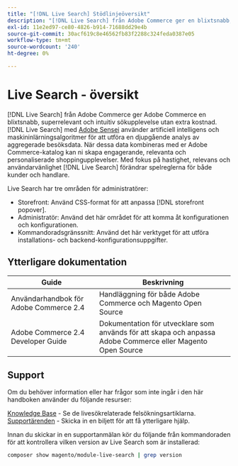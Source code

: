 ```yaml
---
title: "[!DNL Live Search] Stödlinjeöversikt"
description: "[!DNL Live Search] från Adobe Commerce ger en blixtsnabb, superrelevant och intuitiv sökupplevelse."
exl-id: 11e2ed97-ce80-4826-b914-71688dd29e4b
source-git-commit: 30acf619c8e46562fb83f2288c324feda0387e05
workflow-type: tm+mt
source-wordcount: '240'
ht-degree: 0%

---
```


# Live Search - översikt

[!DNL Live Search] från Adobe Commerce ger Adobe Commerce en blixtsnabb, superrelevant och intuitiv sökupplevelse utan extra kostnad. [!DNL Live Search] med [Adobe Sensei](https://www.adobe.com/sensei.html) använder artificiell intelligens och maskininlärningsalgoritmer för att utföra en djupgående analys av aggregerade besöksdata. När dessa data kombineras med er Adobe Commerce-katalog kan ni skapa engagerande, relevanta och personaliserade shoppingupplevelser. Med fokus på hastighet, relevans och användarvänlighet [!DNL Live Search] förändrar spelreglerna för både kunder och handlare.

Live Search har tre områden för administratörer:

* Storefront: Använd CSS-format för att anpassa [!DNL storefront popover].
* Administratör: Använd det här området för att komma åt konfigurationen och konfigurationen.
* Kommandoradsgränssnitt: Använd det här verktyget för att utföra installations- och backend-konfigurationsuppgifter.

## Ytterligare dokumentation

| Guide | Beskrivning |
|--- |--- |
| Användarhandbok för Adobe Commerce 2.4 | Handläggning för både Adobe Commerce och Magento Open Source |
| Adobe Commerce 2.4 Developer Guide | Dokumentation för utvecklare som används för att skapa och anpassa Adobe Commerce eller Magento Open Source |

## Support

Om du behöver information eller har frågor som inte ingår i den här handboken använder du följande resurser:

[Knowledge Base](https://experienceleague.adobe.com/docs/commerce-knowledge-base/kb/overview.html) - Se de livesökrelaterade felsökningsartiklarna.
[Supportärenden](https://experienceleague.adobe.com/docs/commerce-knowledge-base/kb/help-center-guide/magento-help-center-user-guide.html#submit-ticket) - Skicka in en biljett för att få ytterligare hjälp.

Innan du skickar in en supportanmälan kör du följande från kommandoraden för att kontrollera vilken version av Live Search som är installerad:

```bash
composer show magento/module-live-search | grep version
```
